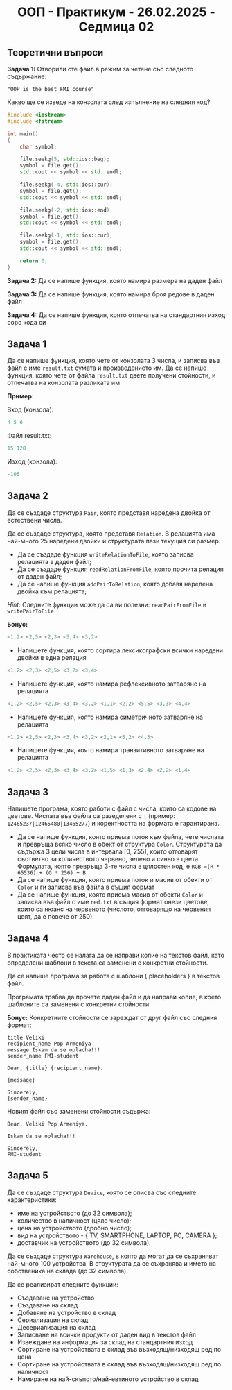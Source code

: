 <h1 align="center">ООП - Практикум - 26.02.2025 - Седмица 02</h1>

## Теоретични въпроси

**Задача 1:** Отворили сте файл в режим за четене със следното съдържание:
```plaintext
"OOP is the best FMI course"
```
Какво ще се изведе на конзолата след изпълнение на следния код?
```c++
#include <iostream>
#include <fstream>

int main()
{
    char symbol;

    file.seekg(5, std::ios::beg);
    symbol = file.get();
    std::cout << symbol << std::endl;

    file.seekg(-4, std::ios::cur);
    symbol = file.get();
    std::cout << symbol << std::endl;

    file.seekg(-2, std::ios::end);
    symbol = file.get();
    std::cout << symbol << std::endl;

    file.seekg(-1, std::ios::cur);
    symbol = file.get();
    std::cout << symbol << std::endl;

    return 0;
}
```

**Задача 2:** Да се напише функция, която намира размера на даден файл

**Задача 3:** Да се напише функция, която намира броя редове в даден файл

**Задача 4:** Да се напише функция, която отпечатва на стандартния изход сорс кода си

## Задача 1
Да се напише функция, която чете от конзолата 3 числа, и записва във файл с име `result.txt` сумата и произведението им. 
Да се напише функция, която чете от файла `result.txt` двете получени стойности, и отпечатва на конзолата разликата им

**Пример:**

Вход (конзола):

```c++
4 5 6 
```

Файл result.txt:

```c++
15 120
```

Изход (конзола):

```c++
-105
```

## Задача 2
Да се създаде структура `Pair`, която представя наредена двойка от естествени числа.

Да се създаде структура, която представя `Relation`. В релацията има най-много 25 наредени двойки и структурата пази текущия си размер.

- Да се създаде функция `writeRelationToFile`, която записва релацията в даден файл;
- Да се създаде функция `readRelationFromFile`, която прочита релация от даден файл;
- Да се напише функция `addPairToRelation`, която добавя наредена двойка към релацията;

*Hint:* Следните функции може да са ви полезни: `readPairFromFile` и `writePairToFile`

**Бонус:**

```c++
<1,2> <2,5> <2,3> <3,4> <3,2>
```

- Напишете функция, която сортира лексикографски всички наредени двойки в една релация

```c++
<1,2> <2,3> <2,5> <3,2> <3,4>
```

- Напишете функция, която намира рефлексивното затваряне на релацията

```c++
<1,2> <2,5> <2,3> <3,4> <3,2> <1,1> <2,2> <5,5> <3,3> <4,4>
```

- Напишете функция, която намира симетричното затваряне на релацията

```c++
<1,2> <2,5> <2,3> <3,4> <3,2> <2,1> <5,2> <4,3>
```

- Напишете функция, която намира транзитивното затваряне на релацията

```c++
<1,2> <2,5> <2,3> <3,4> <3,2> <1,5> <1,3> <2,4> <2,2> <1,4>
```

## Задача 3
Напишете програма, която работи с файл с числа, които са кодове на цветове. Числата във файла са разеделени с `|` (пример: `12465237|12465480|13465277`) и коректността на формата е гарантирана.

- Да се напише функция, която приема поток към файла, чете числата и превръща всяко число в обект от структура `Color`. Структурата да съдържа 3 цели числа в интервала [0, 255], които отговарят съответно за количеството червено, зелено и синьо в цвета. Формулата, която превръща 3-те числа в цялостен код, е `RGB =(R * 65536) + (G * 256) + B`
- Да се напише функция, която приема поток и масив от обекти от `Color` и ги записва във файла в същия формат
- Да се напише функция, която приема масив от обекти `Color` и записва във файл с име `red.txt` в същия формат онези цветове, които са нюанс на червеното (числото, отговарящо на червения цвят, да е повече от 250).

## Задача 4
В практиката често се налага да се направи копие на текстов файл, като определени шаблони в текста са заменени с конкретни стойности.

Да се напише програма за работа с шаблони { placeholders } в текстов файл.

Програмата трябва да прочете даден файл и да направи копие, в което шаблоните са заменени с конкретни стойности.

**Бонус:** Конкретните стойности се зареждат от друг файл със следния формат:

```console
title Veliki
recipient_name Pop Armeniya
message Iskam da se oplacha!!! 
sender_name FMI-student
```

```console
Dear, {title} {recipient_name}.

{message}

Sincerely,
{sender_name}
```

Новият файл със заменени стойности съдържа:

```console
Dear, Veliki Pop Armeniya.

Iskam da se oplacha!!!

Sincerely,
FMI-student
```

## Задача 5
Да се създаде структура `Device`, която се описва със следните характеристики:
- име на устройството (до 32 символа);
- количество в наличност (цяло число);
- цена на устройството (дробно число);
- вид на устройството - { TV, SMARTPHONE, LAPTOP, PC, CAMERA };
- доставчик на устройството (до 32 символа).

Да се създаде структура `Warehouse`, в която да могат да се съхраняват най-много 100 устройства. В структурата да се съхранява и името на собственика на склада (до 32 символа).

Да се реализират следните функции:
- Създаване на устройство
- Създаване на склад
- Добавяне на устройство в склад
- Сериализация на склад
- Десериализация на склад
- Записване на всички продукти от даден вид в текстов файл
- Извеждане на информация за склад на стандартния изход
- Сортиране на устройствата в склад във възходящ/низходящ ред по цена
- Сортиране на устройствата в склад във възходящ/низходящ ред по наличност
- Намиране на най-скъпото/най-евтиното устройство в склад
